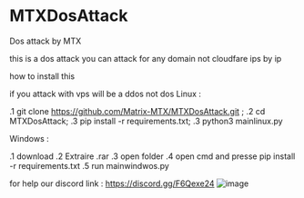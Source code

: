 # MTXDosAttack

Dos attack by MTX



this is a dos attack you can attack for any domain not cloudfare ips by ip 

how to install this

if you attack with vps will be a ddos not dos
Linux :

.1 git clone https://github.com/Matrix-MTX/MTXDosAttack.git ;
.2 cd MTXDosAttack;
.3 pip install -r requirements.txt;
.3 python3 mainlinux.py



Windows :

.1 download 
.2 Extraire .rar
.3 open folder
.4 open cmd and presse pip install -r requirements.txt
.5 run mainwindwos.py



for help our discord
link : https://discord.gg/F6Qexe24
![image](https://user-images.githubusercontent.com/122565710/217623052-a4ca4bdf-3c83-4aa7-bbca-e6b65519d01e.png)
